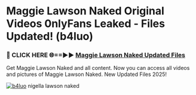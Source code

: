 # Maggie Lawson Naked Original Videos 0nlyFans Leaked - Files Updated! (b4luo)

<h3>🔴 CLICK HERE 🌐==►► <a href="https://tinyurl.com/yckcrads" rel="nofollow">Maggie Lawson Naked Updated Files</a></h3>

Get Maggie Lawson Naked and all content. Now you can access all videos and pictures of Maggie Lawson Naked. New Updated Files 2025!

[![b4luo](https://i.imgur.com/hpKpOFt.gif)](https://tinyurl.com/yckcrads)
nigella lawson naked